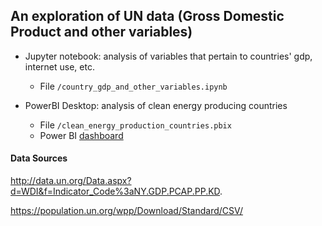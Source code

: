 ## An exploration of UN data (Gross Domestic Product and other variables)

- Jupyter notebook: analysis of variables that pertain to countries' gdp, internet use, etc.
  - File `/country_gdp_and_other_variables.ipynb` 

- PowerBI Desktop: analysis of clean energy producing countries
  - File `/clean_energy_production_countries.pbix`
  - Power BI [dashboard](https://app.powerbi.com/view?r=eyJrIjoiOTBmMjU5M2UtMjU1YS00MzY2LTlhZmEtYjRmNWM1ZmUyZWFjIiwidCI6IjEwMWRhNTg3LTE4NDMtNGY1Mi04YjhhLTE3YjA2OWM2NmQzMyIsImMiOjJ9)

#### Data Sources  
http://data.un.org/Data.aspx?d=WDI&f=Indicator_Code%3aNY.GDP.PCAP.PP.KD.

https://population.un.org/wpp/Download/Standard/CSV/
